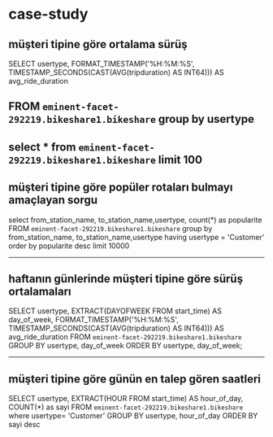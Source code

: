 # case-study


## müşteri tipine göre ortalama sürüş
SELECT 
usertype,
FORMAT_TIMESTAMP('%H:%M:%S', TIMESTAMP_SECONDS(CAST(AVG(tripduration) AS INT64))) AS avg_ride_duration

 FROM `eminent-facet-292219.bikeshare1.bikeshare` 
group by usertype
---
select * from `eminent-facet-292219.bikeshare1.bikeshare` limit 100
-----
## müşteri tipine göre popüler rotaları bulmayı amaçlayan sorgu

select from_station_name, to_station_name,usertype, count(*) as popularite FROM `eminent-facet-292219.bikeshare1.bikeshare`
group by from_station_name, to_station_name,usertype
having usertype = 'Customer'
order by popularite desc
 limit 10000

-------
## haftanın günlerinde müşteri tipine göre sürüş ortalamaları
SELECT 
    usertype,
    EXTRACT(DAYOFWEEK FROM start_time) AS day_of_week,
    FORMAT_TIMESTAMP('%H:%M:%S', TIMESTAMP_SECONDS(CAST(AVG(tripduration) AS INT64))) AS avg_ride_duration
FROM 
    `eminent-facet-292219.bikeshare1.bikeshare` 
GROUP BY 
    usertype, 
    day_of_week
ORDER BY 
    usertype,
    day_of_week;

----
## müşteri tipine göre günün en talep gören saatleri
SELECT 
    usertype,
    EXTRACT(HOUR FROM start_time) AS hour_of_day,
    COUNT(*) as sayi
FROM 
    `eminent-facet-292219.bikeshare1.bikeshare` 
where usertype= 'Customer'
GROUP BY 
    usertype, 
    hour_of_day
ORDER BY 
sayi desc

